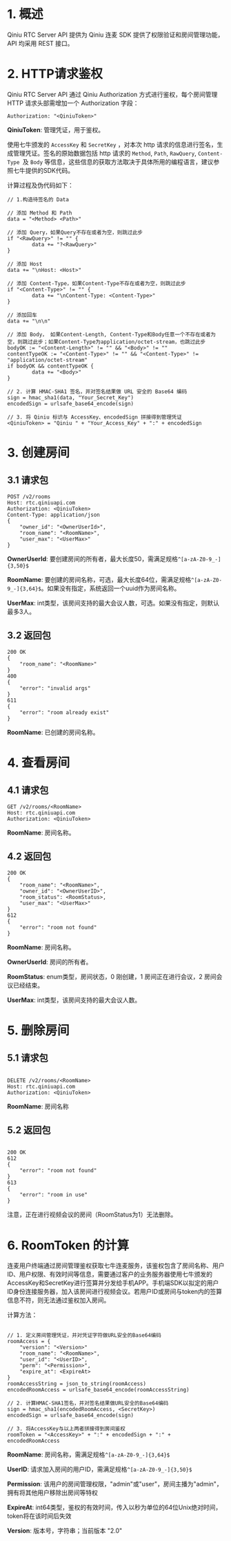 # 1. 概述

Qiniu RTC Server API 提供为 Qiniu 连麦 SDK 提供了权限验证和房间管理功能，API 均采用 REST 接口。

# 2. HTTP请求鉴权

Qiniu RTC Server API 通过 Qiniu Authorization 方式进行鉴权，每个房间管理HTTP 请求头部需增加一个 Authorization 字段：

```
Authorization: "<QiniuToken>"
```

**QiniuToken**: 管理凭证，用于鉴权。

使用七牛颁发的 `AccessKey` 和 `SecretKey` ，对本次 http 请求的信息进行签名，生成管理凭证。签名的原始数据包括 http 请求的 `Method`, `Path`, `RawQuery`, `Content-Type `及 `Body` 等信息，这些信息的获取方法取决于具体所用的编程语言，建议参照七牛提供的SDK代码。

计算过程及伪代码如下：

```
// 1.构造待签名的 Data

// 添加 Method 和 Path
data = "<Method> <Path>"

// 添加 Query，如果Query不存在或者为空，则跳过此步
if "<RawQuery>" != "" {
        data += "?<RawQuery>"
}

// 添加 Host
data += "\nHost: <Host>"

// 添加 Content-Type，如果Content-Type不存在或者为空，则跳过此步
if "<Content-Type>" != "" {
        data += "\nContent-Type: <Content-Type>"
}

// 添加回车
data += "\n\n"

// 添加 Body， 如果Content-Length, Content-Type和Body任意一个不存在或者为空，则跳过此步；如果Content-Type为application/octet-stream，也跳过此步
bodyOK := "<Content-Length>" != "" && "<Body>" != ""
contentTypeOK := "<Content-Type>" != "" && "<Content-Type>" != "application/octet-stream"
if bodyOK && contentTypeOK {
        data += "<Body>"
}

// 2. 计算 HMAC-SHA1 签名，并对签名结果做 URL 安全的 Base64 编码
sign = hmac_sha1(data, "Your_Secret_Key")
encodedSign = urlsafe_base64_encode(sign)  

// 3. 将 Qiniu 标识与 AccessKey、encodedSign 拼接得到管理凭证
<QiniuToken> = "Qiniu " + "Your_Access_Key" + ":" + encodedSign
```

# 3. 创建房间

## 3.1 请求包

```
POST /v2/rooms
Host: rtc.qiniuapi.com 
Authorization: <QiniuToken> 
Content-Type: application/json
{
    "owner_id": "<OwnerUserId>",
    "room_name": "<RoomName>",
    "user_max": "<UserMax>"
}
```

**OwnerUserId**: 要创建房间的所有者，最大长度50，需满足规格`^[a-zA-Z0-9_-]{3,50}$`

**RoomName**: 要创建的房间名称，可选，最大长度64位，需满足规格`^[a-zA-Z0-9_-]{3,64}$`。如果没有指定，系统返回一个uuid作为房间名称。

**UserMax**: int类型，该房间支持的最大会议人数，可选。如果没有指定，则默认最多3人。

## 3.2 返回包

```
200 OK
{   
    "room_name": "<RoomName>"
}
400
{
    "error": "invalid args"
}
611 
{
    "error": "room already exist"
}
```

**RoomName**: 已创建的房间名称。

# 4. 查看房间

## 4.1 请求包

```
GET /v2/rooms/<RoomName> 
Host: rtc.qiniuapi.com 
Authorization: <QiniuToken> 
```

**RoomName**: 房间名称。

## 4.2 返回包

```
200 OK 
{
    "room_name": "<RoomName>",
    "owner_id": "<OwnerUserID>",
    "room_status": <RoomStatus>,
    "user_max": "<UserMax>"
}
612 
{
    "error": "room not found"
}
```

**RoomName**: 房间名称。

**OwnerUserId**: 房间的所有者。

**RoomStatus**: enum类型，房间状态，0 刚创建，1 房间正在进行会议，2 房间会议已经结束。

**UserMax**: int类型，该房间支持的最大会议人数。

# 5. 删除房间

## 5.1 请求包

```

DELETE /v2/rooms/<RoomName> 
Host: rtc.qiniuapi.com 
Authorization: <QiniuToken>
```

**RoomName**: 房间名称

## 5.2 返回包

```

200 OK
612
{
    "error": "room not found"
}
613
{
    "error": "room in use"
}

```

注意，正在进行视频会议的房间（RoomStatus为1）无法删除。

# 6. RoomToken 的计算

连麦用户终端通过房间管理鉴权获取七牛连麦服务，该鉴权包含了房间名称、用户ID、用户权限、有效时间等信息，需要通过客户的业务服务器使用七牛颁发的AccessKey和SecretKey进行签算并分发给手机APP。手机端SDK以拟定的用户ID身份连接服务器，加入该房间进行视频会议。若用户ID或房间与token内的签算信息不符，则无法通过鉴权加入房间。

计算方法：

```

// 1. 定义房间管理凭证，并对凭证字符做URL安全的Base64编码
roomAccess = {
	"version": "<Version>"
    "room_name": "<RoomName>",
    "user_id": "<UserID>",
    "perm": "<Permission>",
    "expire_at": <ExpireAt>
}
roomAccessString = json_to_string(roomAccess) 
encodedRoomAccess = urlsafe_base64_encode(roomAccessString)

// 2. 计算HMAC-SHA1签名，并对签名结果做URL安全的Base64编码
sign = hmac_sha1(encodedRoomAccess, <SecretKey>)
encodedSign = urlsafe_base64_encode(sign)

// 3. 将AccessKey与以上两者拼接得到房间鉴权
roomToken = "<AccessKey>" + ":" + encodedSign + ":" + encodedRoomAccess
```

**RoomName**: 房间名称，需满足规格`^[a-zA-Z0-9_-]{3,64}$`

**UserID**: 请求加入房间的用户ID，需满足规格`^[a-zA-Z0-9_-]{3,50}$`

**Permission**: 该用户的房间管理权限，"admin"或"user"，房间主播为"admin"，拥有将其他用户移除出房间等特权

**ExpireAt**: int64类型，鉴权的有效时间，传入以秒为单位的64位Unix绝对时间，token将在该时间后失效

**Version**: 版本号，字符串；当前版本 "2.0"




